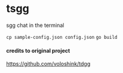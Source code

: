 # tsgg
sgg chat in the terminal

`cp sample-config.json config.json`
`go build`

#### credits to original project
https://github.com/voloshink/tdgg
